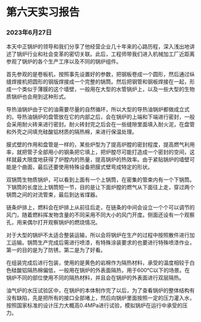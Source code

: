 # 第六天实习报告

### 2023年6月27日

本天中正锅炉的领导和我们分享了他经营企业几十年来的心路历程，深入浅出地讲述了锅炉行业和社会变革的密切关联。此后，工程师带我们进入机械加工厂近距离参观了锅炉的各个生产工序以及不同的锅炉组件。

首先参观的是卷板机，按照事先设置好的参数，把钢板卷成一个圆形，然后通过纵缝焊接机把圆形的钢版焊接成一个完整的锅筒。然后把钢管和钢板焊接在一起，形成一个类似于薄膜的这个墙壁，一般用在大型的水管锅炉上，以及一些大型的生物质锅炉也会用到这种形式。

导热油锅炉由于它的油需要尽量的自然循环，所以大型的导热油锅炉都做成立式的。导热油锅炉的盘管放在它的内部之后，会在锅炉的上端和下端进行密封，一般会采用耐火砖来进行密封。耐火砖封完之后会在一些缝隙里面填入耐火泥，在盘管和外壳之间填充硅酸铝材质的隔热棉，来进行保温处理。

膜式壁的作用和盘管是一样的，某些炉型为了提高炉膛的密封程度，提高燃气利用率，就把管子全部用小的钢条把它填上，把炉膛尽可能打造成一个密封的空间，这样就最大限度地获得了炉膛内的热量，提高锅炉的热效率。由于紧贴锅炉的墙壁可能是个曲面，最后还要使用特殊设备把膜式壁弯成特定的形状。

双锅筒生物质锅炉，可以看到上面有一个上锅筒，在密集的管束内有一个下锅筒。下锅筒的长度比上锅筒短一节，目的是让下面炉膛的燃气从下面往上走，穿过两个锅筒之间的对流管束，最后到达省煤器。

链条炉排上，燃料会在炉排上从前往后走，在链条的中间会设立一个个可以调节的风门，随着燃料挥发物含量的不同采用不同大小的风门开度。侧面还设有一个观察孔，用来偶尔打开观察锅炉的燃烧情况。

对于大型的锅炉不太适合整装运输，所以会将锅炉在生产的过程中按照散件进行加工运输。锅筒生产完成后需进行喷漆，有特殊涂装要求的也要进行特殊喷漆作业，第一的目的是为了防锈，第二是为了好看。

在组装完成后进行包装，使用的是黄色的岩棉作为隔热材料，承受的温度相较于白色硅酸铝隔热棉偏低，一般用在锅炉的外表面隔热，用于600℃以下的场景。在锅炉不同的部位使用不同的隔热材料，并且会在锅炉的外表面进行双层隔热。

油气炉的水压试验区中，在锅炉的本体制作完了以后，为了查看锅炉的整体结构有没有缺陷，先是把所有的接口全部堵上，然后向锅炉里面按照一定的压力灌入水，按照国家标准的设计压力大概高0.4MPa进行试验，模拟锅炉在运行中承受的压力。